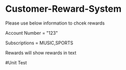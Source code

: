 # Customer-Reward-System
Please use below information to chcek rewards

Account Number = "123"

Subscriptions = MUSIC,SPORTS

Rewards will show rewards in text

#Unit Test
